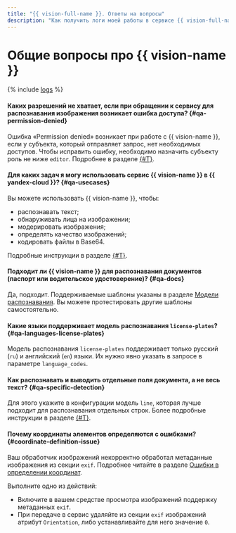 ```yaml
---
title: "{{ vision-full-name }}. Ответы на вопросы"
description: "Как получить логи моей работы в сервисе {{ vision-full-name }}? Ответы на этот и другие вопросы в данной статье."
---
```


# Общие вопросы про {{ vision-name }}

{% include [logs](../../_qa/logs.md) %}

#### Каких разрешений не хватает, если при обращении к сервису для распознавания изображения возникает ошибка доступа? {#qa-permission-denied}

Ошибка «Permission denied» возникает при работе с {{ vision-name }}, если у субъекта, который отправляет запрос, нет необходимых доступов. Чтобы исправить ошибку, необходимо назначить субъекту роль не ниже `editor`. Подробнее в разделе [{#T}](../security/index.md).

#### Для каких задач я могу использовать сервис {{ vision-name }} в {{ yandex-cloud }}? {#qa-usecases}

Вы можете использовать {{ vision-name }}, чтобы:
  * распознавать текст;
  * обнаруживать лица на изображении;
  * модерировать изображения;
  * определять качество изображений;
  * кодировать файлы в Base64.

Подробные инструкции в разделе [{#T}](../operations/index.md).

#### Подходит ли {{ vision-name }} для распознавания документов (паспорт или водительское удостоверение)? {#qa-docs}

Да, подходит. Поддерживаемые шаблоны указаны в разделе [Модели распознавания](../concepts/ocr/template-recognition.md#models). Вы можете протестировать другие шаблоны самостоятельно.

#### Какие языки поддерживает модель распознавания `license-plates`? {#qa-languages-license-plates}

Модель распознавания `license-plates` поддерживает только русский (`ru`) и английский (`en`) языки. Их нужно явно указать в запросе в параметре `language_codes`.

#### Как распознавать и выводить отдельные поля документа, а не весь текст? {#qa-specific-detection}

Для этого укажите в конфигурации модель `line`, которая лучше подходит для распознавания отдельных строк. Более подробные инструкции в разделе [{#T}](../operations/ocr/text-detection.md#string).

#### Почему координаты элементов определяются с ошибками? {#coordinate-definition-issue}

Ваш обработчик изображений некорректно обработал метаданные изображения из секции `exif`. Подробнее читайте в разделе [Ошибки в определении координат](../concepts/ocr/index.md#coordinate-definition-issue).

Выполните одно из действий:

* Включите в вашем средстве просмотра изображений поддержку метаданных `exif`.
* При передаче в сервис удаляйте из секции `exif` изображений атрибут `Orientation`, либо устанавливайте для него значение `0`.